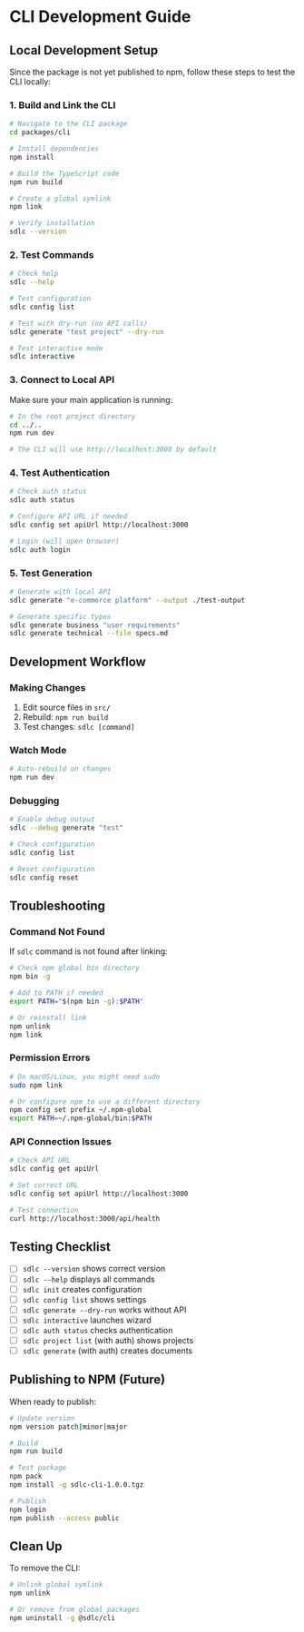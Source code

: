 # CLI Development Guide

## Local Development Setup

Since the package is not yet published to npm, follow these steps to test the CLI locally:

### 1. Build and Link the CLI

```bash
# Navigate to the CLI package
cd packages/cli

# Install dependencies
npm install

# Build the TypeScript code
npm run build

# Create a global symlink
npm link

# Verify installation
sdlc --version
```

### 2. Test Commands

```bash
# Check help
sdlc --help

# Test configuration
sdlc config list

# Test with dry-run (no API calls)
sdlc generate "test project" --dry-run

# Test interactive mode
sdlc interactive
```

### 3. Connect to Local API

Make sure your main application is running:

```bash
# In the root project directory
cd ../..
npm run dev

# The CLI will use http://localhost:3000 by default
```

### 4. Test Authentication

```bash
# Check auth status
sdlc auth status

# Configure API URL if needed
sdlc config set apiUrl http://localhost:3000

# Login (will open browser)
sdlc auth login
```

### 5. Test Generation

```bash
# Generate with local API
sdlc generate "e-commerce platform" --output ./test-output

# Generate specific types
sdlc generate business "user requirements"
sdlc generate technical --file specs.md
```

## Development Workflow

### Making Changes

1. Edit source files in `src/`
2. Rebuild: `npm run build`
3. Test changes: `sdlc [command]`

### Watch Mode

```bash
# Auto-rebuild on changes
npm run dev
```

### Debugging

```bash
# Enable debug output
sdlc --debug generate "test"

# Check configuration
sdlc config list

# Reset configuration
sdlc config reset
```

## Troubleshooting

### Command Not Found

If `sdlc` command is not found after linking:

```bash
# Check npm global bin directory
npm bin -g

# Add to PATH if needed
export PATH="$(npm bin -g):$PATH"

# Or reinstall link
npm unlink
npm link
```

### Permission Errors

```bash
# On macOS/Linux, you might need sudo
sudo npm link

# Or configure npm to use a different directory
npm config set prefix ~/.npm-global
export PATH=~/.npm-global/bin:$PATH
```

### API Connection Issues

```bash
# Check API URL
sdlc config get apiUrl

# Set correct URL
sdlc config set apiUrl http://localhost:3000

# Test connection
curl http://localhost:3000/api/health
```

## Testing Checklist

- [ ] `sdlc --version` shows correct version
- [ ] `sdlc --help` displays all commands
- [ ] `sdlc init` creates configuration
- [ ] `sdlc config list` shows settings
- [ ] `sdlc generate --dry-run` works without API
- [ ] `sdlc interactive` launches wizard
- [ ] `sdlc auth status` checks authentication
- [ ] `sdlc project list` (with auth) shows projects
- [ ] `sdlc generate` (with auth) creates documents

## Publishing to NPM (Future)

When ready to publish:

```bash
# Update version
npm version patch|minor|major

# Build
npm run build

# Test package
npm pack
npm install -g sdlc-cli-1.0.0.tgz

# Publish
npm login
npm publish --access public
```

## Clean Up

To remove the CLI:

```bash
# Unlink global symlink
npm unlink

# Or remove from global packages
npm uninstall -g @sdlc/cli
```
